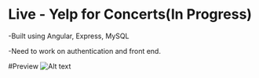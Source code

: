 # Live - Yelp for Concerts(In Progress)
-Built using Angular, Express, MySQL

-Need to work on authentication and front end.

#Preview
![Alt text](https://github.com/mmartinez8020/Live/blob/master/preview.png)
